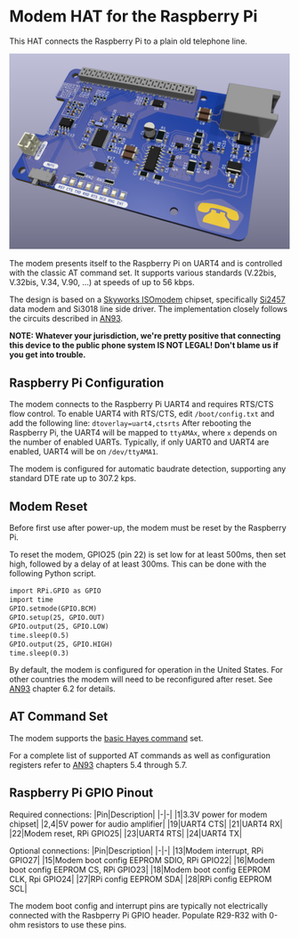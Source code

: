 # Modem HAT for the Raspberry Pi

This HAT connects the Raspberry Pi to a plain old telephone line.

![Render of Modem HAT](images/modem-hat-2022-05-08-render.png)

The modem presents itself to the Raspberry Pi on UART4 and is controlled with the classic AT command set. It supports various standards (V.22bis, V.32bis, V.34, V.90, ...) at speeds of up to 56 kbps.

The design is based on a [Skyworks ISOmodem](https://www.skyworksinc.com/en/Products/Modems-and-DAAs/Data-and-Voice-Modems) chipset, specifically [Si2457](https://www.skyworksinc.com/en/Products/Modems-and-DAAs/Data-and-Voice-Modems/Si2457) data modem and Si3018 line side driver. The implementation
closely follows the circuits described in [AN93](https://www.skyworksinc.com/-/media/SkyWorks/SL/documents/public/application-notes/AN93.pdf).

**NOTE: Whatever your jurisdiction, we're pretty positive that connecting this device to the public phone system IS NOT LEGAL! Don't blame us if you get into trouble.**

## Raspberry Pi Configuration

The modem connects to the Raspberry Pi UART4 and requires RTS/CTS flow control. To enable UART4 with RTS/CTS, edit `/boot/config.txt` and add the following line:
`dtoverlay=uart4,ctsrts`
After rebooting the Raspberry Pi, the UART4 will be mapped to `ttyAMAx`, where `x` depends on the number of enabled UARTs. Typically, if only UART0 and UART4 are enabled, UART4 will be on `/dev/ttyAMA1`.

The modem is configured for automatic baudrate detection, supporting any standard DTE rate up to 307.2 kps.

## Modem Reset

Before first use after power-up, the modem must be reset by the Raspberry Pi.

To reset the modem, GPIO25 (pin 22) is set low for at least 500ms, then set high, followed by a delay of at least 300ms. This can be done with the following Python script.
```
import RPi.GPIO as GPIO
import time
GPIO.setmode(GPIO.BCM)
GPIO.setup(25, GPIO.OUT)
GPIO.output(25, GPIO.LOW)
time.sleep(0.5)
GPIO.output(25, GPIO.HIGH)
time.sleep(0.3)
```

By default, the modem is configured for operation in the United States. For other countries the modem will need to be reconfigured after reset. See [AN93](https://www.skyworksinc.com/-/media/SkyWorks/SL/documents/public/application-notes/AN93.pdf) chapter 6.2 for details. 

## AT Command Set

The modem supports the [basic Hayes command](https://en.wikipedia.org/wiki/Hayes_command_set#The_basic_Hayes_command_set) set.

For a complete list of supported AT commands as well as configuration registers refer to [AN93](https://www.skyworksinc.com/-/media/SkyWorks/SL/documents/public/application-notes/AN93.pdf) chapters 5.4 through 5.7. 

## Raspberry Pi GPIO Pinout

Required connections:
|Pin|Description|
|-|-|
|1|3.3V power for modem chipset|
|2,4|5V power for audio amplifier|
|19|UART4 CTS|
|21|UART4 RX|
|22|Modem reset, RPi GPIO25|
|23|UART4 RTS|
|24|UART4 TX|

Optional connections:
|Pin|Description|
|-|-|
|13|Modem interrupt, RPi GPIO27|
|15|Modem boot config EEPROM SDIO, RPi GPIO22|
|16|Modem boot config EEPROM CS, RPi GPIO23|
|18|Modem boot config EEPROM CLK, Rpi GPIO24|
|27|RPi config EEPROM SDA|
|28|RPi config EEPROM SCL|

The modem boot config and interrupt pins are typically not electrically connected with the Rasbperry Pi GPIO header. Populate R29-R32 with 0-ohm resistors to use these pins.
